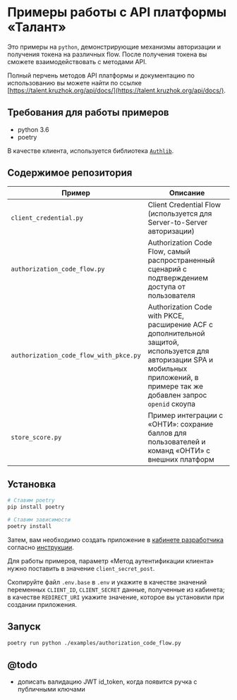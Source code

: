# Примеры работы с API платформы «Талант»

Это примеры на `python`, демонстрирующие механизмы авторизации и получения токена на различных flow. После получения токена вы сможете взаимодействовать с методами API.

Полный перчень методов API платформы и документацию по использованию вы можете найти по ссылке [https://talent.kruzhok.org/api/docs/](https://talent.kruzhok.org/api/docs/).

## Требования для работы примеров
* python 3.6
* poetry

В качестве клиента, используется библиотека [`Authlib`](https://authlib.org/).

## Содержимое репозитория
|Пример|Описание|
|--|--|
| `client_credential.py` | Client Credential Flow (используется для Server-to-Server авторизации)|
| `authorization_code_flow.py` | Authorization Code Flow, самый распространенный сценарий с подтверждением доступа от пользователя |
| `authorization_code_flow_with_pkce.py` | Authorization Code with PKCE, расширение ACF c дополнительной защитой, используется для авторизации SPA и мобильных приложений, в примере так же добавлен запрос `openid` скоупа |
| `store_score.py` | Пример интеграции с «ОНТИ»: сохрание баллов для пользователей и команд «ОНТИ» с внешних платформ |

## Установка
```bash
# Ставим poetry
pip install poetry

# Ставим зависимости
poetry install
```

Затем, вам необходимо создать приложение в [кабинете разработчика](http://talent.kruzhok.org/developer/) согласно [инструкции](https://talent.kruzhok.org/api/docs/). 

Для работы примеров, параметр «Метод аутентификации клиента» нужно поставить в значение `client_secret_post`.

Скопируйте файл `.env.base` в `.env` и укажите в качестве значений переменных `CLIENT_ID`,  `CLIENT_SECRET` данные, полученные из кабинета; в качестве `REDIRECT_URI` укажите значение, которое вы установили при создании приложения.

## Запуск
```bash
poetry run python ./examples/authorization_code_flow.py
```

## @todo
* дописать валидацию JWT id_token, когда появится ручка с публичными ключами